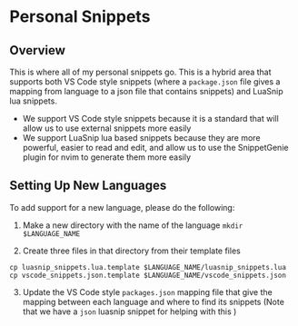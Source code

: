 # Personal Snippets
## Overview
This is where all of my personal snippets go. This is a hybrid area that
supports both VS Code style snippets (where a `package.json` file gives a mapping from language to a json file that contains snippets) and LuaSnip lua snippets.

- We support VS Code style snippets because it is a standard that will allow us to use external snippets more easily
- We support LuaSnip lua based snippets because they are more powerful, easier to read and edit, and allow us to use the SnippetGenie plugin for nvim to generate them more easily

## Setting Up New Languages
To add support for a new language, please do the following:

1) Make a new directory with the name of the language
```mkdir $LANGUAGE_NAME```

2) Create three files in that directory from their template files
```
cp luasnip_snippets.lua.template $LANGUAGE_NAME/luasnip_snippets.lua
cp vscode_snippets.json.template $LANGUAGE_NAME/vscode_snippets.json
```
3) Update the VS Code style `packages.json` mapping file that give the mapping
between each language and where to find its snippets (Note that we have a `json` luasnip snippet for helping with this )

